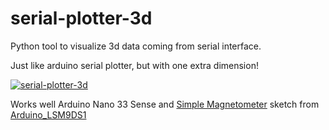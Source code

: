 # serial-plotter-3d

Python tool to visualize 3d data coming from serial interface. 

Just like arduino serial plotter, but with one extra dimension!

[![serial-plotter-3d](https://media.giphy.com/media/gfx33r0NWAZtJcwC4f/giphy.gif)](https://www.instagram.com/p/B-OJDfxnVvR/?utm_source=ig_web_copy_link)


Works well Arduino Nano 33 Sense and [Simple Magnetometer](https://github.com/arduino-libraries/Arduino_LSM9DS1/blob/master/examples/SimpleMagnetometer/SimpleMagnetometer.ino) sketch from [Arduino_LSM9DS1](https://github.com/arduino-libraries/Arduino_LSM9DS1library)
